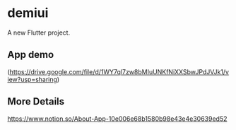 # demiui

A new Flutter project.

## App demo
(https://drive.google.com/file/d/1WY7ql7zw8bMIuUNKfNiXXSbwJPdJVJk1/view?usp=sharing)

## More Details
https://www.notion.so/About-App-10e006e68b1580b98e43e4e30639ed52
